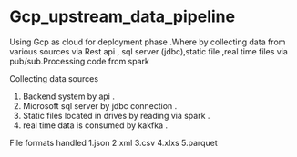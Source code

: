 # Gcp_upstream_data_pipeline
Using Gcp as cloud for deployment phase .Where by collecting data from various sources via Rest api , sql server (jdbc),static file ,real time files via pub/sub.Processing code from spark 

Collecting data sources 
1. Backend system  by api .
2. Microsoft sql server by jdbc connection .
3. Static files located  in drives by reading via spark .
4. real time data is consumed by kakfka .

File formats handled 
1.json
2.xml
3.csv
4.xlxs
5.parquet


